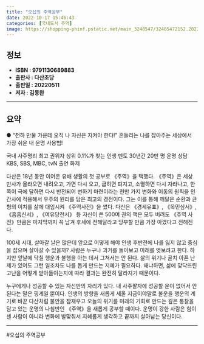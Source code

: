 ```yaml
---
title: "오십의 주역공부"
date: 2022-10-17 15:46:43
categories: [국내도서 주역]
image: https://shopping-phinf.pstatic.net/main_3248547/32485472152.20220527091557.jpg
---
```


## **정보**

- **ISBN : 9791130689883**
- **출판사 : 다산초당**
- **출판일 : 20220511**
- **저자 : 김동완**

------



## **요약**

● “천하 만물 가운데 오직 나 자신은 지켜야 한다!”
흔들리는 나를 잡아주는 세상에서 가장 쉬운 내 운명 사용법!

국내 사주명리 최고 권위자
상위 0.1%가 찾는 인생 멘토
30년간 20만 명 운명 상담
KBS, SBS, MBC, tvN 출연 화제

다산은 18년 동안 이어온 유배 생활의 첫 공부로 《주역》을 택했다. 《주역》은 세상만사가 올라오면 내려오고, 가면 다시 오고, 굽히면 펴지고, 소멸하면 다시 자라나고, 한쪽이 극에 달하면 다시 반전되어 변하기 마련이라는 천만 가지 변화와 이동의 원칙을 인간사에 적용해서 우주의 원리를 담은 최고의 경전이다. 그는 이를 통해 깨달은 순환과 균형의 이치를 삶에 대입시켜 《주역사전》을 썼다. 다산은 《경세유표》, 《목민심서》, 《흠흠신서》, 《여유당전서》 등 자신이 쓴 500여 권의 책은 모두 버려도 《주역 사전》만큼은 마지막까지 꼭 남겨 후세에 전해달라고 당부할 만큼 가장 아꼈다고 전해진다.

100세 시대, 살아갈 날은 많은데 앞으로 어떻게 해야 인생 후반전에 나를 잃지 않고 중심을 잡으며 살아갈 수 있을까? 사람은 누구나 과거를 돌아보고 미래를 엿보려고 한다. 하지만 앞날에 닥칠 행운과 불행을 아는 데서 그쳐서는 안 된다. 삶의 위기나 골치 아픈 난제가 있어도 그런 일조차도 나를 돕게 만드는 지혜가 필요하다. 왜냐하면, 삶에 맞닥뜨린 고난을 어떻게 받아들이는지에 따라 결과는 완전히 달라지기 때문이다.

누구에게나 성공할 수 있는 자신만의 자리가 있다. 내 사주팔자에 성공할 운이 없어서 안 된다는 말은 핑계일 뿐이다. 인생의 방향을 새롭게 세울 지금이야말로 불운을 행운의 계기로 바꾼 다산처럼 불안을 잠재우고 오늘의 위기를 미래의 기회로 만드는 깊은 통찰을 담고 있는 운명의 나침반인 《주역》을 새롭게 공부할 때이다. 운명이 강한 사람은 힘이 센 사람이 아니라 변화에 발맞춰서 지혜롭게 생각하고 끝까지 살아남는 당신이다.

------

#오십의 주역공부


